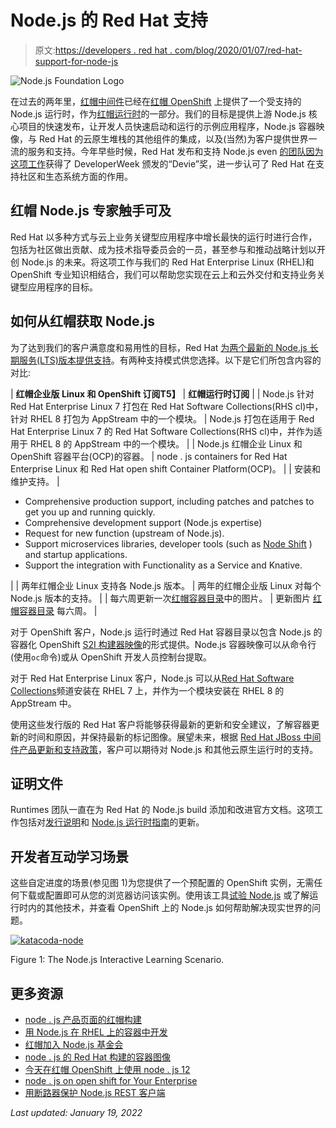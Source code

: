 # Node.js 的 Red Hat 支持

> 原文:[https://developers . red hat . com/blog/2020/01/07/red-hat-support-for-node-js](https://developers.redhat.com/blog/2020/01/07/red-hat-support-for-node-js)

![Node.js Foundation Logo](../Images/1a062f73a47a3ea754e636ceffa7c5f9.png)

在过去的两年里，[红帽中间件](https://developers.redhat.com/middleware/)已经在[红帽 OpenShift](https://developers.redhat.com/openshift/) 上提供了一个受支持的 Node.js 运行时，作为[红帽运行时](https://www.redhat.com/en/products/runtimes)的一部分。我们的目标是提供上游 Node.js 核心项目的快速发布，让开发人员快速启动和运行的示例应用程序，Node.js 容器映像，与 Red Hat 的云原生堆栈的其他组件的集成，以及(当然)为客户提供世界一流的服务和支持。今年早些时候，Red Hat 发布和支持 Node.js even [的团队因为这项工作](https://developers.redhat.com/blog/2019/03/01/rhoar-node-js-wins-a-devie-award/)获得了 DeveloperWeek 颁发的“Devie”奖，进一步认可了 Red Hat 在支持社区和生态系统方面的作用。

## 红帽 Node.js 专家触手可及

Red Hat 以多种方式与云上业务关键型应用程序中增长最快的运行时进行合作，包括为社区做出贡献、成为技术指导委员会的一员，甚至参与和推动战略计划以开创 Node.js 的未来。将这项工作与我们的 Red Hat Enterprise Linux (RHEL)和 OpenShift 专业知识相结合，我们可以帮助您实现在云上和云外交付和支持业务关键型应用程序的目标。

## 如何从红帽获取 Node.js

为了达到我们的客户满意度和易用性的目标，Red Hat [为两个最新的 Node.js 长期服务(LTS)版本提供支持](https://access.redhat.com/products/nodejs/)。有两种支持模式供您选择。以下是它们所包含内容的对比:

| **红帽企业版 Linux 和 OpenShift 订阅T5】** | **红帽运行时订阅** |
| Node.js 针对 Red Hat Enterprise Linux 7 打包在 Red Hat Software Collections(RHS cl)中，针对 RHEL 8 打包为 AppStream 中的一个模块。 | Node.js 打包在适用于 Red Hat Enterprise Linux 7 的 Red Hat Software Collections(RHS cl)中，并作为适用于 RHEL 8 的 AppStream 中的一个模块。 |
| Node.js 红帽企业 Linux 和 OpenShift 容器平台(OCP)的容器。 | node . js containers for Red Hat Enterprise Linux 和 Red Hat open shift Container Platform(OCP)。 |
| 安装和维护支持。 | 

*   Comprehensive production support, including patches and patches to get you up and running quickly.
*   Comprehensive development support (Node.js expertise)
*   Request for new function (upstream of Node.js).
*   Support microservices libraries, developer tools (such as [Node Shift](https://developers.redhat.com/blog/2019/08/30/easily-deploy-node-js-applications-to-red-hat-openshift-using-nodeshift/) ) and startup applications.
*   Support the integration with Functionality as a Service and Knative.

 |
| 两年红帽企业 Linux 支持各 Node.js 版本。 | 两年的红帽企业版 Linux 对每个 Node.js 版本的支持。 |
| 每六周更新一次[红帽容器目录](https://catalog.redhat.com/software/containers/search?q=node.js&p=1)中的图片。 | 更新图片 [红帽容器目录](https://catalog.redhat.com/software/containers/search?q=node.js&p=1) 每六周。 |

对于 OpenShift 客户，Node.js 运行时通过 Red Hat 容器目录以包含 Node.js 的容器化 OpenShift [S2I 构建器映像](https://blog.openshift.com/create-s2i-builder-image/)的形式提供。Node.js 容器映像可以从命令行(使用`oc`命令)或从 OpenShift 开发人员控制台提取。

对于 Red Hat Enterprise Linux 客户，Node.js 可以从[Red Hat Software Collections](https://developers.redhat.com/products/softwarecollections/overview)频道安装在 RHEL 7 上，并作为一个模块安装在 RHEL 8 的 AppStream 中。

使用这些发行版的 Red Hat 客户将能够获得最新的更新和安全建议，了解容器更新的时间和原因，并保持最新的标记图像。展望未来，根据 [Red Hat JBoss 中间件产品更新和支持政策](https://access.redhat.com/support/policy/updates/jboss_notes)，客户可以期待对 Node.js 和其他云原生运行时的支持。

## 证明文件

Runtimes 团队一直在为 Red Hat 的 Node.js build 添加和改进官方文档。这项工作包括对[发行说明](https://access.redhat.com/documentation/en-us/red_hat_build_of_node.js/10/html/release_notes_for_node.js_10/)和 [Node.js 运行时指南](https://access.redhat.com/documentation/en-us/red_hat_build_of_node.js/10/html/node.js_runtime_guide/)的更新。

## 开发者互动学习场景

这些自定进度的场景(参见图 1)为您提供了一个预配置的 OpenShift 实例，无需任何下载或配置即可从您的浏览器访问该实例。使用该工具[试验 Node.js](https://learn.openshift.com/middleware/rhoar-getting-started-nodejs/) 或了解运行时内的其他技术，并查看 OpenShift 上的 Node.js 如何帮助解决现实世界的问题。

[![](../Images/31be319763bf9ff78536dcb14bf161a7.png "katacoda-node")](/sites/default/files/blog/2018/03/katacoda-node.png)

Figure 1: The Node.js Interactive Learning Scenario.

## 更多资源

*   [node . js 产品页面的红帽构建](https://access.redhat.com/products/nodejs/)
*   [用 Node.js 在 RHEL 上的容器中开发](https://developers.redhat.com/blog/2019/09/13/develop-with-node-js-in-a-container-on-red-hat-enterprise-linux/)
*   [红帽加入 Node.js 基金会](https://developers.redhat.com/blog/2015/10/07/red-hat-joins-node-js-foundation/)
*   [node . js 的 Red Hat 构建的容器图像](https://catalog.redhat.com/software/containers/search?q=node.js&p=1)
*   [今天在红帽 OpenShift 上使用 node . js 12](https://developers.redhat.com/blog/2019/04/29/use-node-js-12-on-red-hat-openshift-today/)
*   [node . js on open shift for Your Enterprise](http://lanceball.com/riviera-dev-2017/)
*   [用断路器保护 Node.js REST 客户端](https://lanceball.com/words/2017/01/05/protect-your-node-js-rest-clients-with-circuit-breakers)

*Last updated: January 19, 2022*